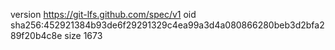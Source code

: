 version https://git-lfs.github.com/spec/v1
oid sha256:452921384b93de6f29291329c4ea99a3d4a080866280beb3d2bfa289f20b4c8e
size 1673
